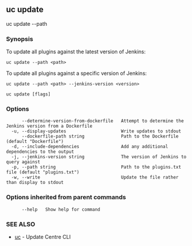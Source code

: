 ## uc update

uc update --path <path>

### Synopsis

To update all plugins against the latest version of Jenkins:

    uc update --path <path>

To update all plugins against a specific version of Jenkins:

    uc update --path <path> --jenkins-version <version>


```
uc update [flags]
```

### Options

```
      --determine-version-from-dockerfile   Attempt to determine the Jenkins version from a Dockerfile
  -u, --display-updates                     Write updates to stdout
      --dockerfile-path string              Path to the Dockerfile (default "Dockerfile")
  -d, --include-dependencies                Add any additional dependencies to the output
  -j, --jenkins-version string              The version of Jenkins to query against
  -p, --path string                         Path to the plugins.txt file (default "plugins.txt")
  -w, --write                               Update the file rather than display to stdout
```

### Options inherited from parent commands

```
      --help   Show help for command
```

### SEE ALSO

* [uc](uc.md)	 - Update Centre CLI

